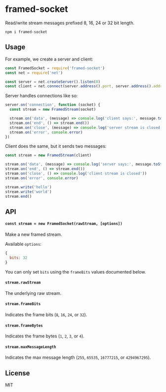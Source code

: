 # framed-socket

Read/write stream messages prefixed 8, 16, 24 or 32 bit length.

```
npm i framed-socket
```

## Usage
For example, we create a server and client:
```js
const FramedSocket = require('framed-socket')
const net = require('net')

const server = net.createServer().listen(0)
const client = net.connect(server.address().port, server.address().address)
```

Server handles connections like so:
```js
server.on('connection', function (socket) {
  const stream = new FramedStream(socket)

  stream.on('data', (message) => console.log('client says:', message.toString()))
  stream.on('end', () => stream.end())
  stream.on('close', (message) => console.log('server stream is closed'))
  stream.on('error', console.error)
})
```

Client does the same, but it sends two messages:
```js
const stream = new FramedStream(client)

stream.on('data', (message) => console.log('server says:', message.toString()))
stream.on('end', () => stream.end())
stream.on('close', () => console.log('client stream is closed'))
stream.on('error', console.error)

stream.write('hello')
stream.write('world')
stream.end()
```

## API

#### `const stream = new FramedSocket(rawStream, [options])`

Make a new framed stream.

Available `options`:
```js
{
  bits: 32
}
```

You can only set `bits` using the `frameBits` values documented below.

#### `stream.rawStream`

The underlying raw stream.

#### `stream.frameBits`

Indicates the frame bits (`8`, `16`, `24`, or `32`).

#### `stream.frameBytes`

Indicates the frame bytes (`1`, `2`, `3`, or `4`).

#### `stream.maxMessageLength`

Indicates the max message length (`255`, `65535`, `16777215`, or `4294967295`).

## License
MIT
